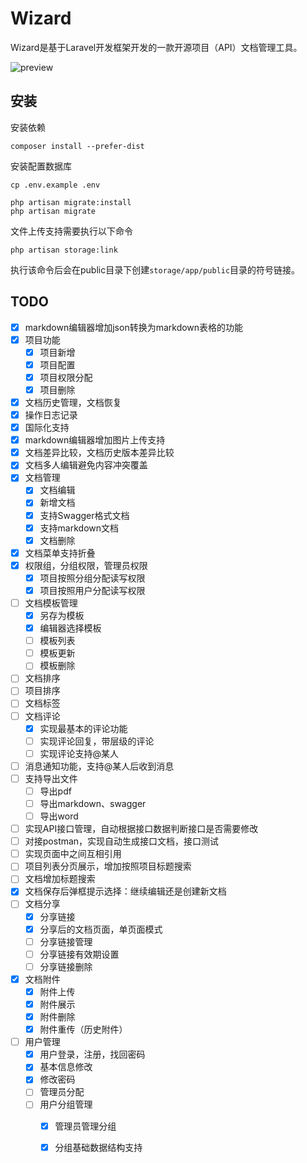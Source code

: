 # Wizard 

Wizard是基于Laravel开发框架开发的一款开源项目（API）文档管理工具。

![preview](https://oayrssjpa.qnssl.com/15047168609077.gif)

## 安装

安装依赖

    composer install --prefer-dist

安装配置数据库

    cp .env.example .env
    
    php artisan migrate:install
    php artisan migrate
    
文件上传支持需要执行以下命令

    php artisan storage:link
    
执行该命令后会在public目录下创建`storage/app/public`目录的符号链接。

## TODO

* [x] markdown编辑器增加json转换为markdown表格的功能
* [x] 项目功能
    * [x] 项目新增
    * [x] 项目配置
    * [x] 项目权限分配
    * [x] 项目删除
* [x] 文档历史管理，文档恢复
* [x] 操作日志记录
* [x] 国际化支持
* [x] markdown编辑器增加图片上传支持
* [x] 文档差异比较，文档历史版本差异比较
* [x] 文档多人编辑避免内容冲突覆盖
* [x] 文档管理
    * [x] 文档编辑
    * [x] 新增文档
    * [x] 支持Swagger格式文档
    * [x] 支持markdown文档
    * [x] 文档删除
* [x] 文档菜单支持折叠
* [x] 权限组，分组权限，管理员权限
    * [x] 项目按照分组分配读写权限
    * [x] 项目按照用户分配读写权限
* [ ] 文档模板管理
    * [x] 另存为模板
    * [x] 编辑器选择模板
    * [ ] 模板列表
    * [ ] 模板更新
    * [ ] 模板删除
* [ ] 文档排序
* [ ] 项目排序
* [ ] 文档标签
* [ ] 文档评论
    * [x] 实现最基本的评论功能
    * [ ] 实现评论回复，带层级的评论
    * [ ] 实现评论支持@某人
* [ ] 消息通知功能，支持@某人后收到消息
* [ ] 支持导出文件
    * [ ] 导出pdf
    * [ ] 导出markdown、swagger
    * [ ] 导出word
* [ ] 实现API接口管理，自动根据接口数据判断接口是否需要修改
* [ ] 对接postman，实现自动生成接口文档，接口测试
* [ ] 实现页面中之间互相引用
* [ ] 项目列表分页展示，增加按照项目标题搜索
* [ ] 文档增加标题搜索
* [x] 文档保存后弹框提示选择：继续编辑还是创建新文档
* [ ] 文档分享
    * [x] 分享链接
    * [x] 分享后的文档页面，单页面模式
    * [ ] 分享链接管理
    * [ ] 分享链接有效期设置
    * [ ] 分享链接删除
* [x] 文档附件
    * [x] 附件上传
    * [x] 附件展示
    * [x] 附件删除
    * [x] 附件重传（历史附件）
* [ ] 用户管理
    * [x] 用户登录，注册，找回密码
    * [x] 基本信息修改
    * [x] 修改密码
    * [ ] 管理员分配
    * [ ] 用户分组管理
        * [x] 管理员管理分组
        * [x] 分组基础数据结构支持
    

